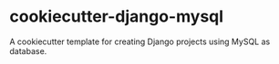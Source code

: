 cookiecutter-django-mysql
=========================

A cookiecutter template for creating Django projects using MySQL as database.
